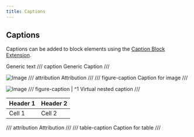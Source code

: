 ```yaml
---
title: Captions
---
```


## Captions

Captions can be added to block elements
using the [Caption Block Extension](#).


Generic text
/// caption
Generic Caption
///

![Image](https://via.placeholder.com/150)
/// attribution
Attribution
///
/// figure-caption
Caption for image
///

![Image](https://via.placeholder.com/150)
/// figure-caption | ^1
Virtual nested caption
///

| Header 1 | Header 2 |
|----------|----------|
| Cell 1   | Cell 2   |
/// attribution
Attribution
///
/// table-caption
Caption for table
///

